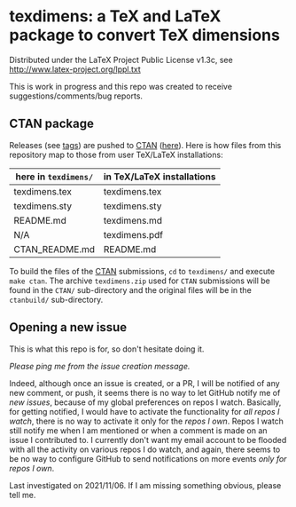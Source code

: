 texdimens: a TeX and LaTeX package to convert TeX dimensions
============================================================

Distributed under the LaTeX Project Public License v1.3c, see
http://www.latex-project.org/lppl.txt

This is work in progress and this repo was created to receive
suggestions/comments/bug reports.

CTAN package
------------

Releases (see [tags](https://github.com/jfbu/texdimens/tags)) are pushed to
[CTAN](https://ctan.org) ([here](https://ctan.org/pkg/texdimens)).  Here is
how files from this repository map to those from user TeX/LaTeX installations:

| here in `texdimens/`   | in TeX/LaTeX installations |
|------------------------|----------------------------|
| texdimens.tex          | texdimens.tex              |
| texdimens.sty          | texdimens.sty              |
| README.md              | texdimens.md               |
| N/A                    | texdimens.pdf              |
| CTAN_README.md         | README.md                  |

To build the files of the [CTAN](https://ctan.org) submissions, `cd` to
`texdimens/` and execute `make ctan`.  The archive `texdimens.zip` used for
`CTAN` submissions will be found in the `CTAN/` sub-directory and the original
files will be in the `ctanbuild/` sub-directory.

Opening a new issue
-------------------

This is what this repo is for, so don't hesitate doing it.

*Please ping me from the issue creation message.*

Indeed, although once an issue is created, or a PR, I will be notified of any
new comment, or push, it seems there is no way to let GitHub notify me of *new
issues*, because of my global preferences on repos I watch.  Basically, for
getting notified, I would have to activate the functionality for *all repos I
watch*, there is no way to activate it only for the *repos I own*.  Repos I
watch still notify me when I am mentioned or when a comment is made on an
issue I contributed to.  I currently don't want my email account to be flooded
with all the activity on various repos I do watch, and again, there seems to
be no way to configure GitHub to send notifications on more events *only
for repos I own*.

Last investigated on 2021/11/06.  If I am missing something obvious, please
tell me.

<!--
Local variables:
sentence-end-double-space:t
End:
-->

